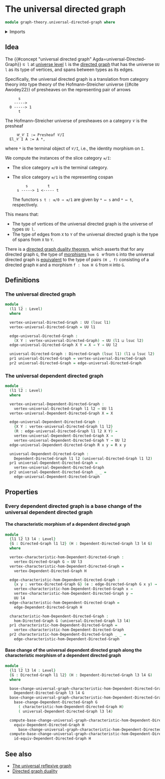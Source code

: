 # The universal directed graph

```agda
module graph-theory.universal-directed-graph where
```

<details><summary>Imports</summary>

```agda
open import foundation.dependent-pair-types
open import foundation.universe-levels

open import graph-theory.base-change-dependent-directed-graphs
open import graph-theory.dependent-directed-graphs
open import graph-theory.directed-graphs
open import graph-theory.equivalences-dependent-directed-graphs
open import graph-theory.morphisms-directed-graphs
```

</details>

## Idea

The {{#concept "universal directed graph" Agda=universal-Directed-Graph}} `𝒢 l`
at [universe level](foundation.universe-levels.md) `l` is the
[directed graph](graph-theory.directed-graphs.md) that has the universe `UU l`
as its type of vertices, and spans between types as its edges.

Specifically, the universal directed graph is a translation from category theory
into type theory of the Hofmann–Streicher universe {{#cite Awodey22}} of
presheaves on the representing pair of arrows

```text
      s
    ----->
  0 -----> 1
      t
```

The Hofmann–Streicher universe of presheaves on a category `𝒞` is the presheaf

```text
     𝒰_𝒞 I := Presheaf 𝒞/I
  El_𝒞 I A := A *,
```

where `*` is the terminal object of `𝒞/I`, i.e., the identity morphism on `I`.

We compute the instances of the slice category `⇉/I`:

- The slice category `⇉/0` is the terminal category.
- The slice category `⇉/1` is the representing cospan

  ```text
        s         t
    s -----> 1 <----- t
  ```

  The functors `s t : ⇉/0 → ⇉/1` are given by `* ↦ s` and `* ↦ t`, respectively.

This means that:

- The type of vertices of the universal directed graph is the universe of types
  `UU l`.
- The type of edges from `X` to `Y` of the universal directed graph is the type
  of spans from `X` to `Y`.

There is a
[directed graph duality theorem](graph-theory.directed-graph-duality.md), which
asserts that for any directed graph `G`, the type of
[morphisms](graph-theory.morphisms-directed-graphs.md) `hom G 𝒰` from `G` into
the universal directed graph is [equivalent](foundation-core.equivalences.md) to
the type of pairs `(H , f)` consisting of a directed graph `H` and a morphism
`f : hom H G` from `H` into `G`.

## Definitions

### The universal directed graph

```agda
module _
  (l1 l2 : Level)
  where

  vertex-universal-Directed-Graph : UU (lsuc l1)
  vertex-universal-Directed-Graph = UU l1

  edge-universal-Directed-Graph :
    (X Y : vertex-universal-Directed-Graph) → UU (l1 ⊔ lsuc l2)
  edge-universal-Directed-Graph X Y = X → Y → UU l2

  universal-Directed-Graph : Directed-Graph (lsuc l1) (l1 ⊔ lsuc l2)
  pr1 universal-Directed-Graph = vertex-universal-Directed-Graph
  pr2 universal-Directed-Graph = edge-universal-Directed-Graph
```

### The universal dependent directed graph

```agda
module _
  (l1 l2 : Level)
  where

  vertex-universal-Dependent-Directed-Graph :
    vertex-universal-Directed-Graph l1 l2 → UU l1
  vertex-universal-Dependent-Directed-Graph X = X

  edge-universal-Dependent-Directed-Graph :
    {X Y : vertex-universal-Directed-Graph l1 l2}
    (R : edge-universal-Directed-Graph l1 l2 X Y) →
    vertex-universal-Dependent-Directed-Graph X →
    vertex-universal-Dependent-Directed-Graph Y → UU l2
  edge-universal-Dependent-Directed-Graph R x y = R x y

  universal-Dependent-Directed-Graph :
    Dependent-Directed-Graph l1 l2 (universal-Directed-Graph l1 l2)
  pr1 universal-Dependent-Directed-Graph =
    vertex-universal-Dependent-Directed-Graph
  pr2 universal-Dependent-Directed-Graph _ _ =
    edge-universal-Dependent-Directed-Graph
```

## Properties

### Every dependent directed graph is a base change of the universal dependent directed graph

#### The characteristic morphism of a dependent directed graph

```agda
module _
  {l1 l2 l3 l4 : Level}
  {G : Directed-Graph l1 l2} (H : Dependent-Directed-Graph l3 l4 G)
  where

  vertex-characteristic-hom-Dependent-Directed-Graph :
    vertex-Directed-Graph G → UU l3
  vertex-characteristic-hom-Dependent-Directed-Graph =
    vertex-Dependent-Directed-Graph H

  edge-characteristic-hom-Dependent-Directed-Graph :
    {x y : vertex-Directed-Graph G} (e : edge-Directed-Graph G x y) →
    vertex-characteristic-hom-Dependent-Directed-Graph x →
    vertex-characteristic-hom-Dependent-Directed-Graph y →
    UU l4
  edge-characteristic-hom-Dependent-Directed-Graph =
    edge-Dependent-Directed-Graph H

  characteristic-hom-Dependent-Directed-Graph :
    hom-Directed-Graph G (universal-Directed-Graph l3 l4)
  pr1 characteristic-hom-Dependent-Directed-Graph =
    vertex-characteristic-hom-Dependent-Directed-Graph
  pr2 characteristic-hom-Dependent-Directed-Graph _ _ =
    edge-characteristic-hom-Dependent-Directed-Graph
```

#### Base change of the universal dependent directed graph along the characteristic morphism of a dependent directed graph

```agda
module _
  {l1 l2 l3 l4 : Level}
  {G : Directed-Graph l1 l2} (H : Dependent-Directed-Graph l3 l4 G)
  where

  base-change-universal-graph-characteristic-hom-Dependent-Directed-Graph :
    Dependent-Directed-Graph l3 l4 G
  base-change-universal-graph-characteristic-hom-Dependent-Directed-Graph =
    base-change-Dependent-Directed-Graph G
      ( characteristic-hom-Dependent-Directed-Graph H)
      ( universal-Dependent-Directed-Graph l3 l4)

  compute-base-change-universal-graph-characteristic-hom-Dependent-Directed-Graph :
    equiv-Dependent-Directed-Graph H
      base-change-universal-graph-characteristic-hom-Dependent-Directed-Graph
  compute-base-change-universal-graph-characteristic-hom-Dependent-Directed-Graph =
    id-equiv-Dependent-Directed-Graph H
```

## See also

- [The universal reflexive graph](graph-theory.universal-reflexive-graph.md)
- [Directed graph duality](graph-theory.directed-graph-duality.md)

